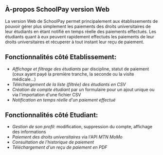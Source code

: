 
## À-propos SchoolPay version Web

La version Web de SchoolPay permet principalement aux établissements de pouvoir gérer plus simplement les paiements des 
 droits universitaires de leur étudiants en étant notifié en temps réelle des paiements effectués. Les étudiants quant
 à eux peuvent rapidement effectués les paiements de leur droits universitaires et récuperer à tout instant leur reçu de 
 paiement.



## Fonctionnalités côté Etablissement:

- *Affichage et filtrage des étudiants* par discipline, statut de paiement (ceux ayant payé la première tranche, la seconde
ou la visite médicale...)
- *Téléchargement de la liste (filtrée) des étudiants en CSV*
- *Création de compte étudiant* par un formulaire pour un ajout unique ou via l'importation d'une fichier CSV
- *Notification en temps réelle d'un paiement effectué*

## Fonctionnalités côté Etudiant:

- *Gestion de son profil*: modification, suppression du compte, affichage des informations
- *Paiement des droits universitaires* via l'API *MTN MoMo*
- *Consultation de l'historique de paiement*
- *Téléchargement d'un reçu de paiement en PDF*
